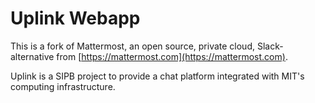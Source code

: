 # Uplink Webapp

This is a fork of Mattermost, an open source, private cloud, Slack-alternative from [https://mattermost.com](https://mattermost.com).

Uplink is a SIPB project to provide a chat platform integrated with MIT's computing infrastructure.
